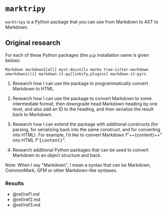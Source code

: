 
# `marktripy`

`marktripy` is a Python package that you can use from Markdown to AST to Markdown. 

## Original research

For each of these Python packages (the `pip` installation name is given below): 

```
Markdown markdown2[all] myst-docutils marko tree-sitter-markdown umarkdown[cli] markdown-it-py[linkify,plugins] markdown-it-pyrs 
```

1. Research how I can use the package to programmatically convert Markdown to HTML.

2. Research how I can use the package to convert Markdown to some intermediate format, then downgrade head Markdown heading by one level, and also add an ID to the heading, and then serialize the result back to Markdown.

3. Research how I can extend the package with additional constructs (for parsing, for serializing back into the same construct, and for converting into HTML). For example, I’d like to convert Markdown f"++{content}++" into HTML f"<kbd>{content}</kbd>".

4. Research additional Python packages that can be used to convert Markdown to an object structure and back. 

Note: When I say "Markdown", I mean a syntax that can be Markdown, CommonMark, GFM or other Markdown-like syntaxes.

### Results

- @ref/ref1.md
- @ref/ref2.md
- @ref/ref3.md

